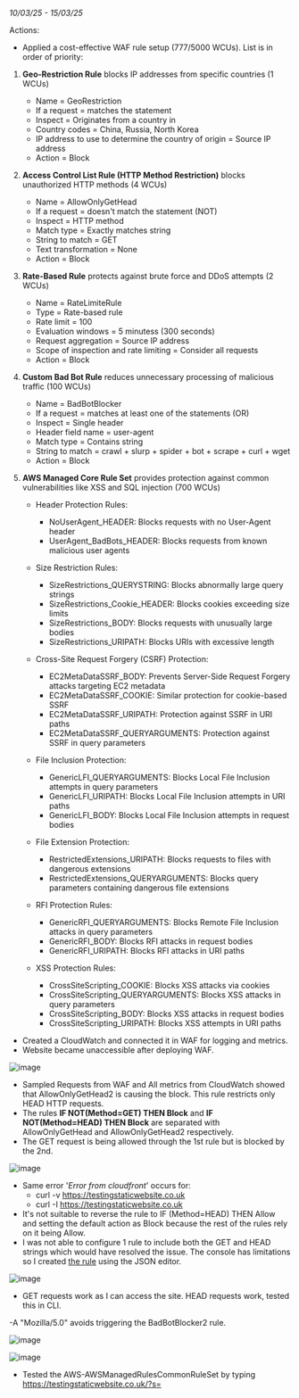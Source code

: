  _10/03/25 - 15/03/25_

 Actions:
 
 - Applied a cost-effective WAF rule setup (777/5000 WCUs). List is in order of priority:

1. **Geo-Restriction Rule** blocks IP addresses from specific countries (1 WCUs)
   - Name = GeoRestriction
   - If a request = matches the statement
   - Inspect = Originates from a country in
   - Country codes = China, Russia, North Korea
   - IP address to use to determine the country of origin = Source IP address
   - Action = Block

2. **Access Control List Rule (HTTP Method Restriction)** blocks unauthorized HTTP methods (4 WCUs)
   - Name = AllowOnlyGetHead
   - If a request = doesn't match the statement (NOT)
   - Inspect = HTTP method
   - Match type = Exactly matches string
   - String to match = GET
   - Text transformation = None
   - Action = Block

3. **Rate-Based Rule** protects against brute force and DDoS attempts (2 WCUs)
   - Name = RateLimiteRule
   - Type = Rate-based rule
   - Rate limit = 100
   - Evaluation windows = 5 minutess (300 seconds)
   - Request aggregation = Source IP address
   - Scope of inspection and rate limiting = Consider all requests
   - Action = Block

4. **Custom Bad Bot Rule** reduces unnecessary processing of malicious traffic (100 WCUs)
   - Name = BadBotBlocker
   - If a request = matches at least one of the statements (OR)
   - Inspect = Single header
   - Header field name = user-agent
   - Match type = Contains string
   - String to match = crawl + slurp + spider + bot + scrape + curl + wget
   - Action = Block


5. **AWS Managed Core Rule Set** provides protection against common vulnerabilities like XSS and SQL injection (700 WCUs)
   - Header Protection Rules:
     - NoUserAgent_HEADER: Blocks requests with no User-Agent header
     - UserAgent_BadBots_HEADER: Blocks requests from known malicious user agents
 
   - Size Restriction Rules:
     - SizeRestrictions_QUERYSTRING: Blocks abnormally large query strings
     - SizeRestrictions_Cookie_HEADER: Blocks cookies exceeding size limits
     - SizeRestrictions_BODY: Blocks requests with unusually large bodies
     - SizeRestrictions_URIPATH: Blocks URIs with excessive length
  
   - Cross-Site Request Forgery (CSRF) Protection:
     - EC2MetaDataSSRF_BODY: Prevents Server-Side Request Forgery attacks targeting EC2 metadata
     - EC2MetaDataSSRF_COOKIE: Similar protection for cookie-based SSRF
     - EC2MetaDataSSRF_URIPATH: Protection against SSRF in URI paths
     - EC2MetaDataSSRF_QUERYARGUMENTS: Protection against SSRF in query parameters
  
   - File Inclusion Protection:
     - GenericLFI_QUERYARGUMENTS: Blocks Local File Inclusion attempts in query parameters
     - GenericLFI_URIPATH: Blocks Local File Inclusion attempts in URI paths
     - GenericLFI_BODY: Blocks Local File Inclusion attempts in request bodies
  
   - File Extension Protection:
     - RestrictedExtensions_URIPATH: Blocks requests to files with dangerous extensions
     - RestrictedExtensions_QUERYARGUMENTS: Blocks query parameters containing dangerous file extensions
    
   - RFI Protection Rules:
     - GenericRFI_QUERYARGUMENTS: Blocks Remote File Inclusion attacks in query parameters
     - GenericRFI_BODY: Blocks RFI attacks in request bodies
     - GenericRFI_URIPATH: Blocks RFI attacks in URI paths
 
   - XSS Protection Rules:
     - CrossSiteScripting_COOKIE: Blocks XSS attacks via cookies
     - CrossSiteScripting_QUERYARGUMENTS: Blocks XSS attacks in query parameters
     - CrossSiteScripting_BODY: Blocks XSS attacks in request bodies
     - CrossSiteScripting_URIPATH: Blocks XSS attempts in URI paths
   
- Created a CloudWatch and connected it in WAF for logging and metrics.
- Website became unaccessible after deploying WAF. 

![image](https://github.com/user-attachments/assets/6ee1d090-ca30-49a0-b05a-f7907b863d72)

- Sampled Requests from WAF and All metrics from CloudWatch showed that AllowOnlyGetHead2 is causing the block. This rule restricts only HEAD HTTP requests.
- The rules **IF NOT(Method=GET) THEN Block** and **IF NOT(Method=HEAD) THEN Block** are separated with AllowOnlyGetHead and AllowOnlyGetHead2 respectively.
- The GET request is being allowed through the 1st rule but is blocked by the 2nd.

![image](https://github.com/user-attachments/assets/250a0735-f159-48f3-9b83-3598df9f1910)

- Same error '_Error from cloudfront_' occurs for:
  - curl -v https://testingstaticwebsite.co.uk
  - curl -I https://testingstaticwebsite.co.uk
- It's not suitable to reverse the rule to IF (Method=HEAD) THEN Allow and setting the default action as Block because the rest of the rules rely on it being Allow.
- I was not able to configure 1 rule to include both the GET and HEAD strings which would have resolved the issue. The console has limitations so I created [the rule](JSON_Rule_Definition.json) using the JSON editor.

![image](https://github.com/user-attachments/assets/e822eee1-a6d3-436f-b6c8-97451a56c739)

- GET requests work as I can access the site. HEAD requests work, tested this in CLI.

-A "Mozilla/5.0" avoids triggering the BadBotBlocker2 rule.

![image](https://github.com/user-attachments/assets/3e558202-13f5-412c-9b99-cbec2ca707df)

![image](https://github.com/user-attachments/assets/85bd18d9-b570-41fc-8e21-a0d4d5ad2c81)

- Tested the AWS-AWSManagedRulesCommonRuleSet by typing https://testingstaticwebsite.co.uk/?s=<script>alert(document.cookie);</script>

